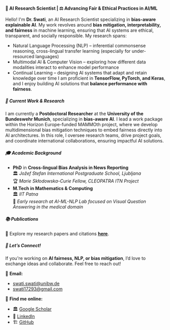 #### 🚀 AI Research Scientist | ⚖️ Advancing Fair & Ethical Practices in AI/ML

Hello! I'm **Dr. Swati**, an AI Research Scientist specializing in **bias-aware explainable AI**. My work revolves around **bias mitigation, interpretability, and fairness** in machine learning, ensuring that AI systems are ethical, transparent, and socially responsible.
My research spans:
- Natural Language Processing (NLP) – inferential commonsense reasoning, cross-lingual transfer learning (especially for under-resourced languages)
- Multimodal AI & Computer Vision – exploring how different data modalities interact to enhance model performance
- Continual Learning – designing AI systems that adapt and retain knowledge over time
I am proficient in **TensorFlow, PyTorch, and Keras**, and I enjoy building AI solutions that **balance performance with fairness**.

##### 🔬 Current Work & Research  
I am currently a **Postdoctoral Researcher** at the **University of the Bundeswehr Munich**, specializing in **bias-aware AI**. I lead a work package within the Horizon Europe-funded MAMMOth project, where we develop multidimensional bias mitigation techniques to embed fairness directly into AI architectures. In this role, I oversee research teams, drive project goals, and coordinate international collaborations, ensuring impactful AI solutions.

##### 🎓 Academic Background  
- **PhD** in **Cross-lingual Bias Analysis in News Reporting**  
  🏛️ *Jožef Stefan International Postgraduate School, Ljubljana*  
  🏆 *Marie Skłodowska-Curie Fellow, CLEOPATRA ITN Project*  
- **M.Tech in Mathematics & Computing**  
  🏛️ *IIT Patna*  
  🔬 *Early research at AI-ML-NLP Lab focused on Visual Question Answering in the medical domain*

##### 📚 Publications  
🔗 Explore my research papers and citations **[here](https://scholar.google.com/citations?hl=en&user=Da3yANwAAAAJ)**.

##### 🤝 Let’s Connect!  
If you're working on **AI fairness, NLP, or bias mitigation**, I’d love to exchange ideas and collaborate. Feel free to reach out!

📧 **Email:**  
- [swati.swati@unibw.de](mailto:swati.swati@unibw.de)  
- [swati17293@gmail.com](mailto:swati17293@gmail.com)  

🔗 **Find me online:**  
- 🏛️ [Google Scholar](https://scholar.google.com/citations?hl=en&user=Da3yANwAAAAJ)  
- 💼 [LinkedIn](https://www.linkedin.com/swati17293) 
- 🏗️ [GitHub](https://github.com/swati17293)


